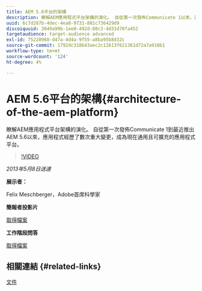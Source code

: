 ```yaml
---
title: AEM 5.6平台的架構
description: 瞭解AEM應用程式平台架構的演化。 自從第一次發佈Communicate 1以來，直到最近推出AEM 5.6為止，應用程式經歷了數次變更，成為現今通用且可擴充的應用程式平台。
uuid: 6c7d287b-4dec-4ea8-9731-881c736429d9
discoiquuid: 3049a99b-1ee0-492d-80c3-4d31d70fa452
targetaudience: target-audience advanced
exl-id: 75228968-d47a-4d4a-9f55-a8ba95b8d32c
source-git-commit: 1792dc318643aec2c12613f621361d72a7a918b1
workflow-type: tm+mt
source-wordcount: '124'
ht-degree: 4%

---
```


# AEM 5.6平台的架構{#architecture-of-the-aem-platform}

瞭解AEM應用程式平台架構的演化。 自從第一次發佈Communicate 1到最近推出AEM 5.6以來，應用程式經歷了數次重大變更，成為現在通用且可擴充的應用程式平台。

>[!VIDEO](https://video.tv.adobe.com/v/19575/?quality=9)

*2013年5月8日送達*

**展示者：**

Felix Meschberger，Adobe首席科學家

**簡報者投影片**

[取得檔案](assets/20130508-aem56-architecture.pdf)

**工作階段問答**

[取得檔案](assets/questionsanswers-aem56-architecture.pdf)

## 相關連結 {#related-links}

[文件](https://docs.adobe.com/docs/en/cq/5-6-1/exploring/introduction.html?wcmmode=disabled)

<!--
[Get back to the Overview](https://helpx.adobe.com/experience-manager/kt/eseminars/gems/aem-index.html)
-->
